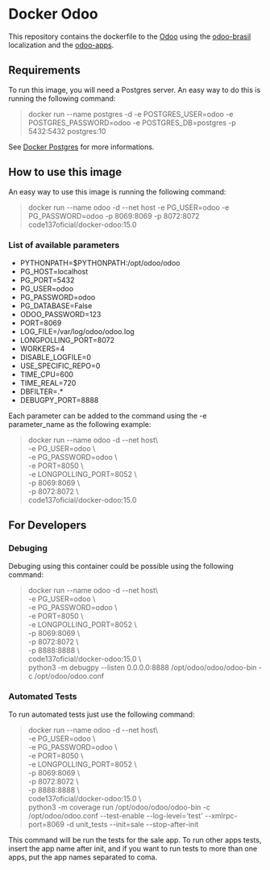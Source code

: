 # Docker Odoo

This repository contains the dockerfile to the [Odoo](https://www.odoo.com) using the [odoo-brasil](https://www.github.com/trust-code/odoo-brasil) localization and the [odoo-apps](https://www.github.com/code-137/odoo-apps).

## Requirements

To run this image, you will need a Postgres server. An easy way to do this is running the following command:

> docker run --name postgres -d -e POSTGRES_USER=odoo -e POSTGRES_PASSWORD=odoo -e POSTGRES_DB=postgres -p 5432:5432 postgres:10


See [Docker Postgres](https://hub.docker.com/_/postgres/) for more informations.

## How to use this image

An easy way to use this image is running the following command:

> docker run --name odoo -d --net host -e PG_USER=odoo -e PG_PASSWORD=odoo -p 8069:8069 -p 8072:8072 code137oficial/docker-odoo:15.0


### List of available parameters

* PYTHONPATH=$PYTHONPATH:/opt/odoo/odoo
* PG_HOST=localhost
* PG_PORT=5432
* PG_USER=odoo
* PG_PASSWORD=odoo
* PG_DATABASE=False
* ODOO_PASSWORD=123
* PORT=8069
* LOG_FILE=/var/log/odoo/odoo.log
* LONGPOLLING_PORT=8072
* WORKERS=4
* DISABLE_LOGFILE=0
* USE_SPECIFIC_REPO=0
* TIME_CPU=600
* TIME_REAL=720
* DBFILTER=.*
* DEBUGPY_PORT=8888

Each parameter can be added to the command using the -e parameter_name as the following example:

> docker run --name odoo -d --net host\\  
    -e PG_USER=odoo \\  
    -e PG_PASSWORD=odoo \\  
    -e PORT=8050 \\  
    -e LONGPOLLING_PORT=8052 \\  
    -p 8069:8069 \\  
    -p 8072:8072 \\  
    code137oficial/docker-odoo:15.0

## For Developers

### Debuging

Debuging using this container could be possible using the following command:

> docker run --name odoo -d --net host\\  
    -e PG_USER=odoo \\  
    -e PG_PASSWORD=odoo \\  
    -e PORT=8050 \\  
    -e LONGPOLLING_PORT=8052 \\  
    -p 8069:8069 \\  
    -p 8072:8072 \\  
    -p 8888:8888 \\  
    code137oficial/docker-odoo:15.0 \\  
    python3 -m debugpy --listen 0.0.0.0:8888 /opt/odoo/odoo/odoo-bin -c /opt/odoo/odoo.conf

### Automated Tests

To run automated tests just use the following command:

> docker run --name odoo -d --net host\\  
    -e PG_USER=odoo \\  
    -e PG_PASSWORD=odoo \\  
    -e PORT=8050 \\  
    -e LONGPOLLING_PORT=8052 \\  
    -p 8069:8069 \\  
    -p 8072:8072 \\  
    -p 8888:8888 \\  
    code137oficial/docker-odoo:15.0 \\  
    python3 -m coverage run /opt/odoo/odoo/odoo-bin -c /opt/odoo/odoo.conf --test-enable --log-level='test' --xmlrpc-port=8069 -d unit_tests --init=sale --stop-after-init

This command will be run the tests for the sale app. To run other apps tests, insert the app name after init, and if you want to run tests to more than one apps, put the app names separated to coma.
